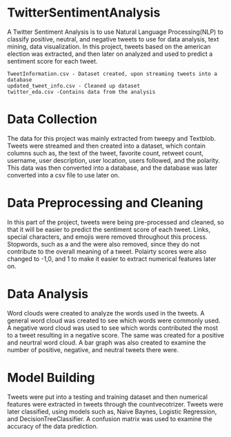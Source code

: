 # TwitterSentimentAnalysis
A Twitter Sentiment Analysis is to use Natural Language Processing(NLP) to classify positive, neutral, and negative tweets to use for data analysis, text mining, data visualization. In this project, tweets based on the american election was extracted, and then later on analyzed and used to predict a sentiment score for each tweet.
```
TweetInformation.csv - Dataset created, upon streaming tweets into a database
updated_tweet_info.csv - Cleaned up dataset
twitter_eda.csv -Contains data from the analysis
```

# Data Collection
The data for this project was mainly extracted from tweepy and Textblob. Tweets were streamed and then created into a dataset, which contain columns such as, the text of the tweet, favorite count, retweet count, username, user description, user location, users followed, and the polarity. This data was then converted into a database, and the database was later converted into a csv file to use later on.

# Data Preprocessing and Cleaning
In this part of the project, tweets were being pre-processed and cleaned, so that it will be easier to predict the sentiment score of each tweet. Links, special characters, and  emojis were removed throughout this process. Stopwords, such as a and the were also removed, since they do not contribute to the overall meaning of a tweet. Polairty scores were also changed to -1,0, and 1 to make it easier to extract numerical features later on.

# Data Analysis
Word clouds were created to analyze the words used in the tweets. A general word cloud was created to see which words were commonly used. A negative word cloud was used to see which words contributed the most to a tweet resulting in a negative score. The same was created for a positive and neurtral word cloud. A bar graph was also created to examine the number of positive, negative, and neutral tweets there were.

# Model Building
Tweets were put into a testing and training dataset and then numerical features were extracted in tweets through the countvecotrizer. Tweets were later classified, using models such as, Naive Baynes, Logistic Regression, and DecisionTreeClassifier. A confusion matrix was used to examine the accuracy of the data prediction.
